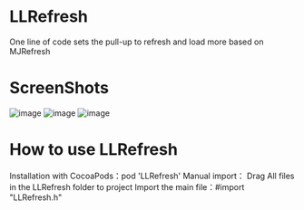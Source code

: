 # LLRefresh
One line of code sets the pull-up to refresh and load more based on MJRefresh

# ScreenShots
![image](https://github.com/kevll/LLRefresh/raw/master/screenshots/screenshots_1.jpg)
![image](https://github.com/kevll/LLRefresh/raw/master/screenshots/screenshots_2.jpg)
![image](https://github.com/kevll/LLRefresh/raw/master/screenshots/screenshots_3.jpg)

# How to use LLRefresh

Installation with CocoaPods：pod 'LLRefresh'
Manual import：
Drag All files in the LLRefresh folder to project
Import the main file：#import "LLRefresh.h"

